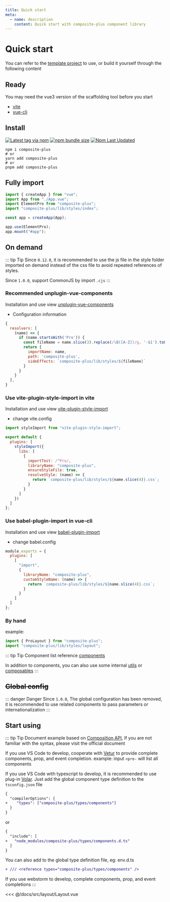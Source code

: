 ```yaml
---
title: Quick start
meta:
  - name: description
    content: Quick start with composite-plus component library
---
```


# Quick start

You can refer to the [template project](https://github.com/tolking/element-admin-template) to use, or build it yourself through the following content

## Ready

You may need the vue3 version of the scaffolding tool before you start

- [vite](https://vitejs.dev/)
- [vue-cli](https://cli.vuejs.org/)

## Install

[![Latest tag via npm](https://img.shields.io/npm/v/composite-plus.svg?style=flat-square&logo=npm)](https://npmjs.com/package/composite-plus)
[![npm bundle size](https://img.shields.io/bundlephobia/minzip/composite-plus?label=minzip&logo=npm&style=flat-square)](https://npmjs.com/package/composite-plus)
[![Npm Last Updated](https://img.shields.io/badge/dynamic/json.svg?style=flat-square&logo=npm&label=last%20release&url=http%3A%2F%2Fregistry.npmjs.org%2Fcomposite-plus&query=$.time.modified)](https://www.npmjs.com/package/composite-plus)

```
npm i composite-plus
# or
yarn add composite-plus
# or
pnpm add composite-plus
```

## Fully import

```js
import { createApp } from "vue";
import App from "./App.vue";
import ElementPro from "composite-plus";
import "composite-plus/lib/styles/index";

const app = createApp(App);

app.use(ElementPro);
app.mount("#app");
```

## On demand

::: tip Tip
Since `0.12.0`, it is recommended to use the js file in the style folder imported on demand instead of the css file to avoid repeated references of styles.

Since `1.0.0`, support CommonJS by import `.cjs`
:::

### Recommended unplugin-vue-components

Installation and use view [unplugin-vue-components](https://www.npmjs.com/package/unplugin-vue-components)

- Configuration information

```js
{
  resolvers: [
    (name) => {
      if (name.startsWith('Pro')) {
        const fileName = name.slice(3).replace(/\B([A-Z])/g, '-$1').toLocaleLowerCase()
        return {
          importName: name,
          path: 'composite-plus',
          sideEffects: `composite-plus/lib/styles/${fileName}`
        }
      }
    }
  ],
}
```

### Use vite-plugin-style-import in vite

Installation and use view [vite-plugin-style-import](https://github.com/anncwb/vite-plugin-style-import)

- change vite.config

```js
import styleImport from "vite-plugin-style-import";

export default {
  plugins: [
    styleImport({
      libs: [
        {
          importTest: /^Pro/,
          libraryName: "composite-plus",
          ensureStyleFile: true,
          resolveStyle: (name) => {
            return `composite-plus/lib/styles/${name.slice(4)}.css`;
          }
        }
      ]
    })
  ]
};
```

### Use babel-plugin-import in vue-cli

Installation and use view [babel-plugin-import](https://github.com/ant-design/babel-plugin-import)

- change babel.config

```js
module.exports = {
  plugins: [
    [
      "import",
      {
        libraryName: "composite-plus",
        customStyleName: (name) => {
          return `composite-plus/lib/styles/${name.slice(4)}.css`;
        }
      }
    ]
  ]
};
```

### By hand

example:

```js
import { ProLayout } from "composite-plus";
import "composite-plus/lib/styles/layout";
```

::: tip Tip
Component list reference [components](https://github.com/anncer/composite-plus/blob/master/src/components.ts)

In addition to components, you can also use some internal [utils](https://github.com/anncer/composite-plus/blob/master/src/utils/) or [composables](https://github.com/anncer/composite-plus/blob/master/src/composables/)
:::

## ~~Global config~~

::: danger Danger
Since `1.0.0`, The global configuration has been removed, it is recommended to use related components to pass parameters or internationalization
:::

## Start using

::: tip Tip
Document example based on [Composition API](https://v3.vuejs.org/guide/composition-api-introduction.html), If you are not familiar with the syntax, please visit the official document

If you use VS Code to develop, cooperate with [Vetur](https://marketplace.visualstudio.com/items?itemName=octref.vetur) to provide complete components, prop, and event completion. example: input `<pro-` will list all components

If you use VS Code with typescript to develop, It is recommended to use plug-in [Volar](https://marketplace.visualstudio.com/items?itemName=johnsoncodehk.volar). Just add the global component type definition to the `tsconfig.json` file

```diff
{
  "compilerOptions": {
+    "types": ["composite-plus/types/components"]
  }
}
```

or

```diff
{
  "include": [
+   "node_modules/composite-plus/types/components.d.ts"
  ]
}
```

You can also add to the global type definition file, eg: env.d.ts

```diff
+ /// <reference types="composite-plus/types/components" />
```

If you use webstorm to develop, complete components, prop, and event completions
:::

<<< @/docs/src/layout/Layout.vue
